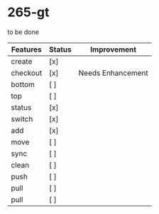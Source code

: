 # 265-gt


to be done

| Features | Status | Improvement         |
|----------|--------|---------------------|
| create   | [x]    |                     |
| checkout | [x]    | Needs Enhancement   |
| bottom   | [ ]    |                     |
| top      | [ ]    |                     |
| status   | [x]    |                     |
| switch   | [x]    |                     |
| add      | [x]    |                     |
| move     | [ ]    |                     |
| sync     | [ ]    |                     |
| clean    | [ ]    |                     |
| push    | [ ]    |                     |
| pull    | [ ]    |                     |
| pull    | [ ]    |                     |

